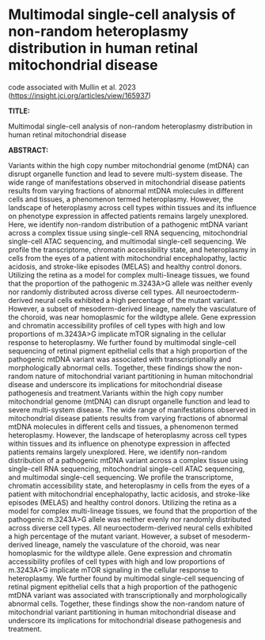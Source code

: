 # Multimodal single-cell analysis of non-random heteroplasmy distribution in human retinal mitochondrial disease
code associated with Mullin et al. 2023 (https://insight.jci.org/articles/view/165937)

<b>TITLE:</b></p>
Multimodal single-cell analysis of non-random heteroplasmy distribution in human retinal mitochondrial disease

<b>ABSTRACT:</b></p>
Variants within the high copy number mitochondrial genome (mtDNA) can disrupt organelle function and lead to severe multi-system disease. The wide range of manifestations observed in mitochondrial disease patients results from varying fractions of abnormal mtDNA molecules in different cells and tissues, a phenomenon termed heteroplasmy. However, the landscape of heteroplasmy across cell types within tissues and its influence on phenotype expression in affected patients remains largely unexplored. Here, we identify non-random distribution of a pathogenic mtDNA variant across a complex tissue using single-cell RNA sequencing, mitochondrial single-cell ATAC sequencing, and multimodal single-cell sequencing. We profile the transcriptome, chromatin accessibility state, and heteroplasmy in cells from the eyes of a patient with mitochondrial encephalopathy, lactic acidosis, and stroke-like episodes (MELAS) and healthy control donors. Utilizing the retina as a model for complex multi-lineage tissues, we found that the proportion of the pathogenic m.3243A>G allele was neither evenly nor randomly distributed across diverse cell types. All neuroectoderm-derived neural cells exhibited a high percentage of the mutant variant. However, a subset of mesoderm-derived lineage, namely the vasculature of the choroid, was near homoplasmic for the wildtype allele. Gene expression and chromatin accessibility profiles of cell types with high and low proportions of m.3243A>G implicate mTOR signaling in the cellular response to heteroplasmy. We further found by multimodal single-cell sequencing of retinal pigment epithelial cells that a high proportion of the pathogenic mtDNA variant was associated with transcriptionally and morphologically abnormal cells. Together, these findings show the non-random nature of mitochondrial variant partitioning in human mitochondrial disease and underscore its implications for mitochondrial disease pathogenesis and treatment.Variants within the high copy number mitochondrial genome (mtDNA) can disrupt organelle function and lead to severe multi-system disease. The wide range of manifestations observed in mitochondrial disease patients results from varying fractions of abnormal mtDNA molecules in different cells and tissues, a phenomenon termed heteroplasmy. However, the landscape of heteroplasmy across cell types within tissues and its influence on phenotype expression in affected patients remains largely unexplored. Here, we identify non-random distribution of a pathogenic mtDNA variant across a complex tissue using single-cell RNA sequencing, mitochondrial single-cell ATAC sequencing, and multimodal single-cell sequencing. We profile the transcriptome, chromatin accessibility state, and heteroplasmy in cells from the eyes of a patient with mitochondrial encephalopathy, lactic acidosis, and stroke-like episodes (MELAS) and healthy control donors. Utilizing the retina as a model for complex multi-lineage tissues, we found that the proportion of the pathogenic m.3243A>G allele was neither evenly nor randomly distributed across diverse cell types. All neuroectoderm-derived neural cells exhibited a high percentage of the mutant variant. However, a subset of mesoderm-derived lineage, namely the vasculature of the choroid, was near homoplasmic for the wildtype allele. Gene expression and chromatin accessibility profiles of cell types with high and low proportions of m.3243A>G implicate mTOR signaling in the cellular response to heteroplasmy. We further found by multimodal single-cell sequencing of retinal pigment epithelial cells that a high proportion of the pathogenic mtDNA variant was associated with transcriptionally and morphologically abnormal cells. Together, these findings show the non-random nature of mitochondrial variant partitioning in human mitochondrial disease and underscore its implications for mitochondrial disease pathogenesis and treatment.
